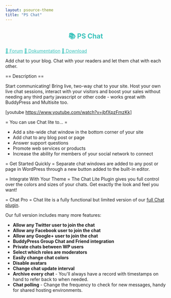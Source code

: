 ```yaml
---
layout: psource-theme
title: "PS Chat"
---
```


<h2 align="center" style="color:#38c2bb;">📚 PS Chat</h2>

<div class="menu">
  <a href="https://github.com/cp-psource/cp-smart-crm/discussions" style="color:#38c2bb;">💬 Forum</a>
  <a href="dokumentation.html" style="color:#38c2bb;">📝 Dokumentation</a>
  <a href="https://github.com/cp-psource/cp-smart-crm/releases" style="color:#38c2bb;">📝 Download</a>
</div>

Add chat to your blog. Chat with your readers and let them chat with each other.

== Description ==

Start communicating!  Bring live, two-way chat to your site.
Host your own live chat sessions, interact with your visitors and boost your
sales without needing any third party javascript or other code - works great
with BuddyPress and Multisite too.

[youtube https://www.youtube.com/watch?v=jbfXpzFmzKk]

= You can use Chat lite to... =
* Add a site-wide chat window in the bottom corner of your site
* Add chat to any blog post or page
* Answer support questions
* Promote web services or products
* Increase the ability for members of your social network to connect

= Get Started Quickly =
Separate chat windows are added  to any post or page in WordPress through a new button added to the built-in editor.  

= Integrate With Your Theme =
The Chat Lite Plugin gives you full control over the colors and sizes of your chats.  Get exactly the look and feel you want!

= Chat Pro =
Chat lite is a fully functional but limited version of our <a href='http://premium.wpmudev.org/project/wordpress-chat-plugin'>full Chat plugin</a>.

Our full version includes many more features:

* **Allow any Twitter user to join the chat**
* **Allow any Facebook user to join the chat**
* **Allow any Google+ user to join the chat**
* **BuddyPress Group Chat and Friend integration**
* **Private chats between WP users**
* **Select which roles are moderators**
* **Easily change chat colors**
* **Disable avatars**
* **Change chat update interval**
* **Archive every chat** - You'll always have a record with timestamps on hand to refer back to when needed.
* **Chat polling** - Change the frequency to check for new messages, handy for shared hosting environments.